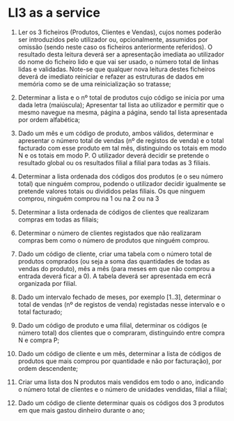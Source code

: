 # LI3 as a service

1. Ler os 3 ficheiros (Produtos, Clientes e Vendas), cujos nomes poderão ser introduzidos pelo utilizador ou, opcionalmente, assumidos por omissão (sendo neste caso os ficheiros anteriormente referidos). O resultado desta leitura deverá ser a apresentação imediata ao utilizador do nome do ficheiro lido e que vai ser usado, o número total de linhas lidas e validadas. Note-se que qualquer nova leitura destes ficheiros deverá de imediato reiniciar e refazer as estruturas de dados em memória como se de uma reinicialização so tratasse;

2. Determinar a lista e o nº total de produtos cujo código se inicia por uma dada letra (maiúscula); Apresentar tal lista ao utilizador e permitir que o mesmo navegue na mesma, página a página, sendo tal lista apresentada por ordem alfabética;

3. Dado um mês e um código de produto, ambos válidos, determinar e apresentar o número total de vendas (nº de registos de venda) e o total facturado com esse produto em tal mês, distinguindo os totais em modo N e os totais em modo P. O utilizador deverá decidir se pretende o resultado global ou os resultados filial a filial para todas as 3 filiais.

4. Determinar a lista ordenada dos códigos dos produtos (e o seu número total) que ninguém comprou, podendo o utilizador decidir igualmente se pretende valores totais ou divididos pelas filiais.
Os que ninguem comprou, ninguém comprou na 1 ou na 2 ou na 3

5. Determinar a lista ordenada de códigos de clientes que realizaram compras em todas as filiais;

6. Determinar o número de clientes registados que não realizaram compras bem como o número de produtos que ninguém comprou.

7. Dado um código de cliente, criar uma tabela com o número total de produtos comprados (ou seja a soma das quantidades de todas as vendas do produto), mês a mês (para meses em que não comprou a entrada deverá ficar a 0). A tabela deverá ser apresentada em ecrã organizada por filial.

8. Dado um intervalo fechado de meses, por exemplo [1..3], determinar o total de vendas (nº de registos de venda) registadas nesse intervalo e o total facturado;

9. Dado um código de produto e uma filial, determinar os códigos (e número total) dos clientes que o compraram, distinguindo entre compra N e compra P;

10. Dado um código de cliente e um mês, determinar a lista de códigos de produtos que mais comprou por quantidade e não por facturação), por ordem descendente;

11. Criar uma lista dos N produtos mais vendidos em todo o ano, indicando o número total de clientes e o número de unidades vendidas, filial a filial;

12. Dado um código de cliente determinar quais os códigos dos 3 produtos em que mais gastou dinheiro durante o ano;
